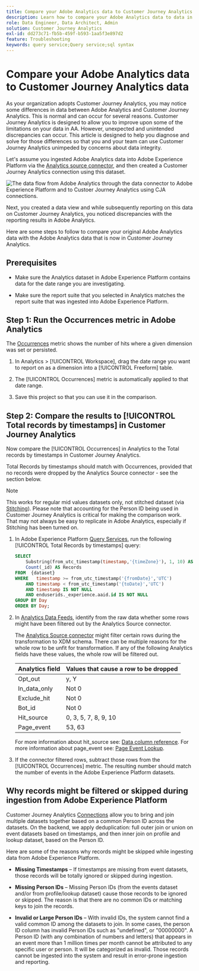```yaml
---
title: Compare your Adobe Analytics data to Customer Journey Analytics data
description: Learn how to compare your Adobe Analytics data to data in Customer Journey Analytics
role: Data Engineer, Data Architect, Admin
solution: Customer Journey Analytics
exl-id: dd273c71-fb5b-459f-b593-1aa5f3e897d2
feature: Troubleshooting
keywords: query service;Query service;sql syntax
---
```

# Compare your Adobe Analytics data to Customer Journey Analytics data

As your organization adopts Customer Journey Analytics, you may notice some differences in data between Adobe Analytics and Customer Journey Analytics. This is normal and can occur for several reasons. Customer Journey Analytics is designed to allow you to improve upon some of the limitations on your data in AA. However, unexpected and unintended discrepancies can occur. This article is designed to help you diagnose and solve for those differences so that you and your team can use Customer Journey Analytics unimpeded by concerns about data integrity.

Let's assume you ingested Adobe Analytics data into Adobe Experience Platform via the [Analytics source connector](https://experienceleague.adobe.com/docs/experience-platform/sources/ui-tutorials/create/adobe-applications/analytics.html), and then created a Customer Journey Analytics connection using this dataset. 

![The data flow from Adobe Analytics through the data connector to Adobe Experience Platform and to Custoer Journey Analytics using CJA connections.](assets/compare.png)

Next, you created a data view and while subsequently reporting on this data on Customer Journey Analytics, you noticed discrepancies with the reporting results in Adobe Analytics.

Here are some steps to follow to compare your original Adobe Analytics data with the Adobe Analytics data that is now in Customer Journey Analytics.

## Prerequisites

* Make sure the Analytics dataset in Adobe Experience Platform contains data for the date range you are investigating.

* Make sure the report suite that you selected in Analytics matches the report suite that was ingested into Adobe Experience Platform.

## Step 1: Run the Occurrences metric in Adobe Analytics

The [Occurrences](https://experienceleague.adobe.com/docs/analytics/components/metrics/occurrences.html) metric shows the number of hits where a given dimension was set or persisted.

1. In Analytics > [!UICONTROL Workspace], drag the date range you want to report on as a dimension into a [!UICONTROL Freeform] table.

1. The [!UICONTROL Occurrences] metric is automatically applied to that date range.

1. Save this project so that you can use it in the comparison.

## Step 2: Compare the results to [!UICONTROL Total records by timestamps] in Customer Journey Analytics

Now compare the [!UICONTROL Occurrences] in Analytics to the Total records by timestamps in Customer Journey Analytics.

Total Records by timestamps should match with Occurrences, provided that no records were dropped by the Analytics Source connector - see the section below. 

>[!NOTE]
>
>This works for regular mid values datasets only, not stitched dataset (via [Stitching](/help/stitching/overview.md)). Please note that accounting for the Person ID being used in Customer Journey Analytics is critical for making the comparison work. That may not always be easy to replicate in Adobe Analytics, especially if Stitching has been turned on. 

1. In Adobe Experience Platform [Query Services](https://experienceleague.adobe.com/docs/experience-platform/query/best-practices/adobe-analytics.html), run the following [!UICONTROL Total Records by timestamps] query:

    ```sql
    SELECT
        Substring(from_utc_timestamp(timestamp,'{timeZone}'), 1, 10) AS Day,
        Count(_id) AS Records 
    FROM  {dataset}
    WHERE   timestamp >= from_utc_timestamp('{fromDate}','UTC')
        AND timestamp < from_utc_timestamp('{toDate}','UTC')
        AND timestamp IS NOT NULL
        AND enduserids._experience.aaid.id IS NOT NULL
    GROUP BY Day
    ORDER BY Day; 
    ```

1. In [Analytics Data Feeds](https://experienceleague.adobe.com/docs/analytics/export/analytics-data-feed/data-feed-contents/datafeeds-reference.html), identify from the raw data whether some rows might have been filtered out by the Analytics Source connector. 

   The [Analytics Source connector](https://experienceleague.adobe.com/docs/experience-platform/sources/ui-tutorials/create/adobe-applications/analytics.html) might filter certain rows during the transformation to XDM schema. There can be multiple reasons for the whole row to be unfit for transformation. If any of the following Analytics fields have these values, the whole row will be filtered out. 

   | Analytics field | Values that cause a row to be dropped |
   | --- | --- |
   | Opt_out | y, Y |
   | In_data_only | Not 0 |
   | Exclude_hit | Not 0 |
   | Bot_id | Not 0 |
   | Hit_source | 0, 3, 5, 7, 8, 9, 10 |
   | Page_event | 53, 63 |
   
   For more information about hit\_source see: [Data column reference](https://experienceleague.adobe.com/docs/analytics/export/analytics-data-feed/data-feed-contents/datafeeds-reference.html?lang=en). For more information about page\_event see: [Page Event Lookup](https://experienceleague.adobe.com/docs/analytics/export/analytics-data-feed/data-feed-contents/datafeeds-page-event.html?lang=en).
   
1. If the connector filtered rows, subtract those rows from the [!UICONTROL Occurrences] metric. The resulting number should match the number of events in the Adobe Experience Platform datasets.

## Why records might be filtered or skipped during ingestion from Adobe Experience Platform

Customer Journey Analytics [Connections](/help/connections/create-connection.md) allow you to bring and join multiple datasets together based on a common Person ID across the datasets. On the backend, we apply deduplication: full outer join or union on event datasets based on timestamps, and then inner join on profile and lookup dataset, based on the Person ID. 

Here are some of the reasons why records might be skipped while ingesting data from Adobe Experience Platform. 

* **Missing Timestamps** – If timestamps are missing from event datasets, those records will be totally ignored or skipped during ingestion. 
 
* **Missing Person IDs** – Missing Person IDs (from the events dataset and/or from profile/lookup dataset) cause those records to be ignored or skipped. The reason is that there are no common IDs or matching keys to join the records. 
 
* **Invalid or Large Person IDs** – With invalid IDs, the system cannot find a valid common ID among the datasets to join. In some cases, the person ID column has invalid Person IDs such as "undefined", or "00000000". A Person ID (with any combination of numbers and letters) that appears in an event more than 1 million times per month cannot be attributed to any specific user or person. It will be categorized as invalid. Those records cannot be ingested into the system and result in error-prone ingestion and reporting. 
